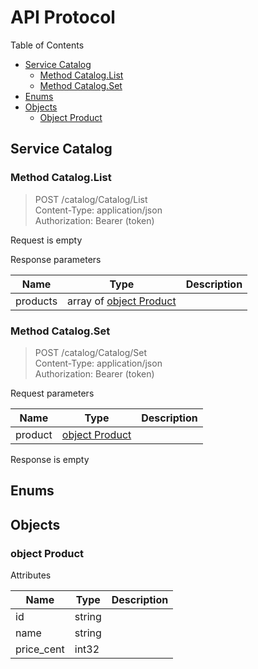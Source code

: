 # API Protocol

Table of Contents

* [Service Catalog](#service-catalog)
    * [Method Catalog.List](#method-cataloglist)
    * [Method Catalog.Set](#method-catalogset)
* [Enums](#enums)
* [Objects](#objects)
    * [Object Product](#object-product)




## Service Catalog



### Method Catalog.List

> POST /catalog/Catalog/List <br/>
> Content-Type: application/json <br/>
> Authorization: Bearer (token) <br/>



Request is empty

Response parameters

|   Name    |   Type    |  Description |
| --------- | --------- | ------------ |
| products | array of [object Product](#object-product) |  |


### Method Catalog.Set

> POST /catalog/Catalog/Set <br/>
> Content-Type: application/json <br/>
> Authorization: Bearer (token) <br/>



Request parameters

|   Name    |   Type    |  Description |
| --------- | --------- | ------------ |
| product | [object Product](#object-product) |  |

Response is empty





## Enums

## Objects

### object Product



Attributes

|   Name    |   Type    |  Description |
| --------- | --------- | ------------ |
| id | string |  |
| name | string |  |
| price_cent | int32 |  |

